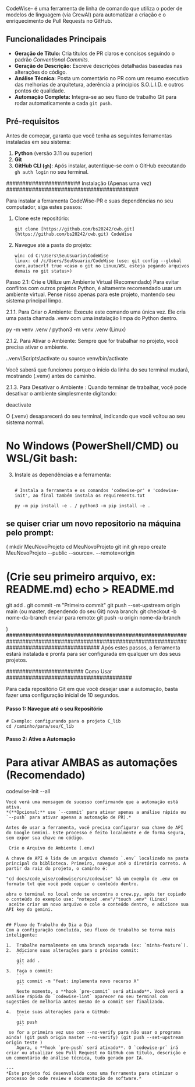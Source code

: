 
CodeWise- é uma ferramenta de linha de comando que utiliza o poder de modelos de linguagem (via CrewAI) para automatizar a criação e o enriquecimento de Pull Requests no GitHub.

## Funcionalidades Principais
- **Geração de Título:** Cria títulos de PR claros e concisos seguindo o padrão *Conventional Commits*.
- **Geração de Descrição:** Escreve descrições detalhadas baseadas nas alterações do código.
- **Análise Técnica:** Posta um comentário no PR com um resumo executivo das melhorias de arquitetura, aderência a princípios S.O.L.I.D. e outros pontos de qualidade.
- **Automação Completa:** Integra-se ao seu fluxo de trabalho Git para rodar automaticamente a cada `git push`.

## Pré-requisitos

Antes de começar, garanta que você tenha as seguintes ferramentas instaladas em seu sistema:
1.  **Python** (versão 3.11 ou superior)
2.  **Git**
3.  **GitHub CLI (`gh`)**: Após instalar, autentique-se com o GitHub executando `gh auth login` no seu terminal.

####################### Instalação (Apenas uma vez) #########################################

Para instalar a ferramenta CodeWise-PR e suas dependências no seu computador, siga estes passos:

1.  Clone este repositório:
    ```
    git clone [https://github.com/bs20242/cwb.git](https://github.com/bs20242/cwb.git) CodeWise
    ```
2.  Navegue até a pasta do projeto:
    ```
    win: cd C:\Users\SeuUsuario\CodeWise
    linux: cd /c/Users/SeuUsuario/CodeWise (use: git config --global core.autocrlf true <caso o git no Linux/WSL esteja pegando arquivos demais no git status>)

Passo 2.1: Crie e Utilize um Ambiente Virtual (Recomendado)
Para evitar conflitos com outros projetos Python, é altamente recomendado usar um ambiente virtual. Pense nisso apenas para este projeto, mantendo seu sistema principal limpo.

 2.1.1. Para Criar o Ambiente:
Execute este comando uma única vez. Ele cria uma pasta chamada .venv com uma instalação limpa do Python dentro.

py -m venv .venv / python3 -m venv .venv (Linux)

 2.1.2. Para Ativar o Ambiente:
Sempre que for trabalhar no projeto, você precisa ativar o ambiente.

.\.venv\Scripts\activate ou  source venv/bin/activate

Você saberá que funcionou porque o início da linha do seu terminal mudará, mostrando (.venv) antes do caminho.

 2.1.3. Para Desativar o Ambiente :
Quando terminar de trabalhar, você pode desativar o ambiente simplesmente digitando:

deactivate

O (.venv) desaparecerá do seu terminal, indicando que você voltou ao seu sistema normal.

# No Windows (PowerShell/CMD) ou WSL/Git bash:

3.  Instale as dependências e a ferramenta:
    ```

    # Instala a ferramenta e os comandos 'codewise-pr' e 'codewise-init', ao final também instala os requirements.txt

    py -m pip install -e . / python3 -m pip install -e .

    ```
## se quiser criar um novo repositorio na máquina pelo prompt:

( mkdir MeuNovoProjeto 
cd MeuNovoProjeto
git init
gh repo create MeuNovoProjeto --public --source=. --remote=origin
# (Crie seu primeiro arquivo, ex: README.md) echo > README.md
git add .
git commit -m "Primeiro commit"
git push --set-upstream origin main (ou master, dependendo do seu Git)
nova branch: git checkout -b nome-da-branch enviar para remoto: git push -u origin nome-da-branch

)
#############################################################################################################################################
Após estes passos, a ferramenta estará instalada e pronta para ser configurada em qualquer um dos seus projetos.

######################## Como Usar #######################################

Para cada repositório Git em que você desejar usar a automação, basta fazer uma configuração inicial de 10 segundos.

#### **Passo 1: Navegue até o seu Repositório**

```
# Exemplo: configurando para o projeto C_lib
cd /caminho/para/seu/C_lib
```

#### **Passo 2: Ative a Automação**

# Para ativar AMBAS as automações (Recomendado)
codewise-init --all
```
Você verá uma mensagem de sucesso confirmando que a automação está ativa.
*(**Opcional:** use `--commit` para ativar apenas a análise rápida ou `--push` para ativar apenas a automação de PR).*

Antes de usar a ferramenta, você precisa configurar sua chave de API do Google Gemini. Este processo é feito localmente e de forma segura, sem expor sua chave no código.

 Crie o Arquivo de Ambiente (.env)

A chave de API é lida de um arquivo chamado `.env` localizado na pasta principal da biblioteca. Primeiro, navegue até o diretório correto. A partir da raiz do projeto, o caminho é:

"cd docs/code_wise/codewise/src/codewise" há um exemplo de .env em formato txt que você pode copiar o conteúdo dentro.

abra o terminal no local onde se encontra o crew.py, após ter copiado o conteúdo do exemplo use: "notepad .env"/"touch .env" (Linux) 
 aceite criar um novo arquivo e cole o conteúdo dentro, e adicione sua API key do gemini.


## Fluxo de Trabalho do Dia a Dia
Com a configuração concluída, seu fluxo de trabalho se torna mais inteligente:

1.  Trabalhe normalmente em uma branch separada (ex: `minha-feature`).
2.  Adicione suas alterações para o próximo commit:
    ```
    git add .
    ```
3.  Faça o commit:
    ```
    git commit -m "feat: implementa novo recurso X"
    ```
    Neste momento, o **hook `pre-commit` será ativado**. Você verá a análise rápida do `codewise-lint` aparecer no seu terminal com sugestões de melhoria antes mesmo de o commit ser finalizado.

4.  Envie suas alterações para o GitHub:
    ```
    git push
    ```
 se for a primeira vez use com --no-verify para não usar o programa ainda! (git push origin master --no-verify) (git push --set-upstream origin teste )
    Agora, o **hook `pre-push` será ativado**. O `codewise-pr` irá criar ou atualizar seu Pull Request no GitHub com título, descrição e um comentário de análise técnica, tudo gerado por IA.

---
*Este projeto foi desenvolvido como uma ferramenta para otimizar o processo de code review e documentação de software.*